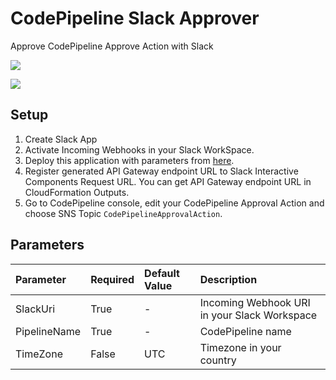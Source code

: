 # CodePipeline Slack Approver

Approve CodePipeline Approve Action with Slack

![](https://github.com/ykarakita/code-pipeline-slack-approver/raw/master/images/screen_shot_01.png)

![](https://github.com/ykarakita/code-pipeline-slack-approver/raw/master/images/screen_shot_03.png)

## Setup
1. Create Slack App
1. Activate Incoming Webhooks in your Slack WorkSpace.
1. Deploy this application with parameters from [here](https://serverlessrepo.aws.amazon.com/applications/arn:aws:serverlessrepo:us-east-1:524176662322:applications~CodePipelineSlackApprover).
1. Register generated API Gateway endpoint URL to Slack Interactive Components Request URL. You can get API Gateway endpoint URL in CloudFormation Outputs.
1. Go to CodePipeline console, edit your CodePipeline Approval Action and choose SNS Topic `CodePipelineApprovalAction`.

## Parameters
| Parameter | Required | Default Value | Description |
| :--- | :--- | :--- | :--- |
| SlackUri | True | - | Incoming Webhook URI in your Slack Workspace |
| PipelineName | True | - | CodePipeline name |
| TimeZone | False | UTC | Timezone in your country |

